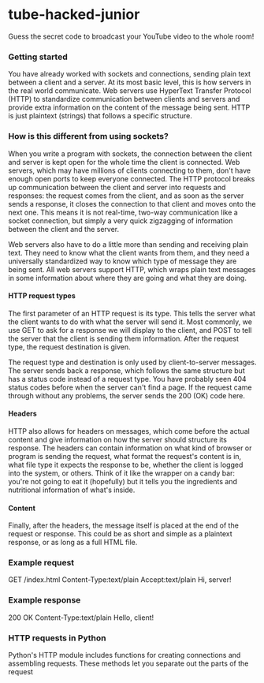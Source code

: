 # tube-hacked-junior
Guess the secret code to broadcast your YouTube video to the whole room!

### Getting started
You have already worked with sockets and connections, sending plain text between a client and a server. At its most basic level, this is how servers in the real world communicate. Web servers use HyperText Transfer Protocol (HTTP) to standardize communication between clients and servers and provide extra information on the content of the message being sent. HTTP is just plaintext (strings) that follows a specific structure.

### How is this different from using sockets?
When you write a program with sockets, the connection between the client and server is kept open for the whole time the client is connected. Web servers, which may have millions of clients connecting to them, don't have enough open ports to keep everyone connected. The HTTP protocol breaks up communication between the client and server into requests and responses: the request comes from the client, and as soon as the server sends a response, it closes the connection to that client and moves onto the next one. This means it is not real-time, two-way communication like a socket connection, but simply a very quick zigzagging of information between the client and the server.

Web servers also have to do a little more than sending and receiving plain text. They need to know what the client wants from them, and they need a universally standardized way to know which type of message they are being sent. All web servers support HTTP, which wraps plain text messages in some information about where they are going and what they are doing. 

#### HTTP request types
The first parameter of an HTTP request is its type. This tells the server what the client wants to do with what the server will send it. Most commonly, we use GET to ask for a response we will display to the client, and POST to tell the server that the client is sending them information. After the request type, the request destination is given.

The request type and destination is only used by client-to-server messages. The server sends back a response, which follows the same structure but has a status code instead of a request type. You have probably seen 404 status codes before when the server can't find a page. If the request came through without any problems, the server sends the 200 (OK) code here.

#### Headers
HTTP also allows for headers on messages, which come before the actual content and give information on how the server should structure its response. The headers can contain information on what kind of browser or program is sending the request, what format the request's content is in, what file type it expects the response to be, whether the client is logged into the system, or others. Think of it like the wrapper on a candy bar: you're not going to eat it (hopefully) but it tells you the ingredients and nutritional information of what's inside.

#### Content
Finally, after the headers, the message itself is placed at the end of the request or response. This could be as short and simple as a plaintext response, or as long as a full HTML file.

### Example request
GET /index.html Content-Type:text/plain Accept:text/plain Hi, server!

### Example response
200 OK Content-Type:text/plain Hello, client!

### HTTP requests in Python
Python's HTTP module includes functions for creating connections and assembling requests. These methods let you separate out the parts of the request 
